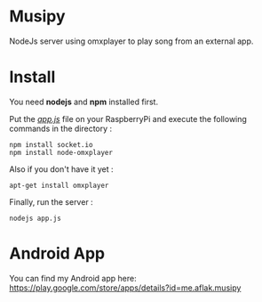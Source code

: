 # Musipy
NodeJs server using omxplayer to play song from an external app.

# Install

You need **nodejs** and **npm** installed first.

Put the *[app.js](https://github.com/omaflak/Musipy/blob/master/app.js)* file on your RaspberryPi and execute the following commands in the directory :

    npm install socket.io
    npm install node-omxplayer
    
Also if you don't have it yet :

    apt-get install omxplayer

Finally, run the server :

    nodejs app.js

# Android App

You can find my Android app here: https://play.google.com/store/apps/details?id=me.aflak.musipy

